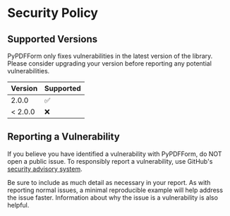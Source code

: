 # Security Policy

## Supported Versions

PyPDFForm only fixes vulnerabilities in the latest version of the library. 
Please consider upgrading your version before reporting any potential vulnerabilities.

| Version  | Supported          |
|----------| ------------------ |
| 2.0.0   | :white_check_mark: |
| < 2.0.0 | :x:                |

## Reporting a Vulnerability

If you believe you have identified a vulnerability with PyPDFForm, do NOT open a public issue. 
To responsibly report a vulnerability, use GitHub's [security advisory system](https://docs.github.com/en/code-security/security-advisories/working-with-repository-security-advisories/creating-a-repository-security-advisory).

Be sure to include as much detail as necessary in your report. As with reporting normal issues, 
a minimal reproducible example will help address the issue faster. 
Information about why the issue is a vulnerability is also helpful.
